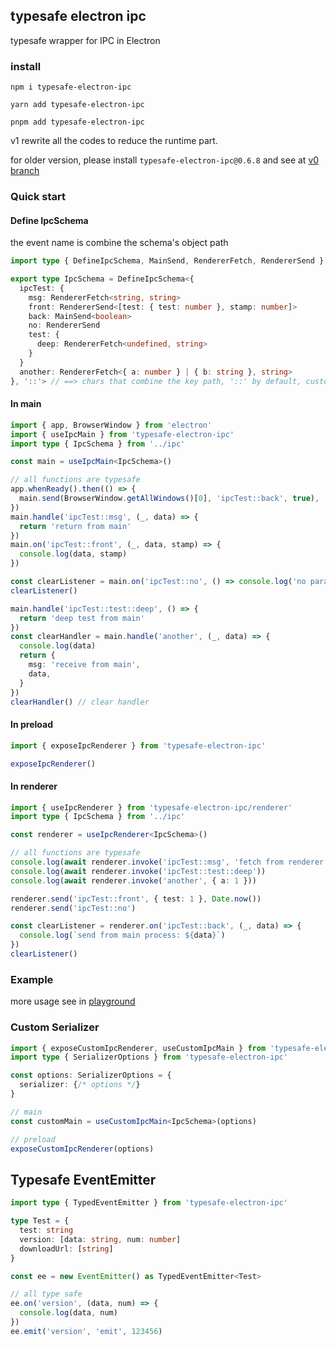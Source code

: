 ## typesafe electron ipc

typesafe wrapper for IPC in Electron

### install

```shell
npm i typesafe-electron-ipc
```
```shell
yarn add typesafe-electron-ipc
```
```shell
pnpm add typesafe-electron-ipc
```

v1 rewrite all the codes to reduce the runtime part.

for older version, please install `typesafe-electron-ipc@0.6.8` and see at [v0 branch](https://github.com/subframe7536/typesafe-electron-ipc/tree/v0)

### Quick start

#### Define IpcSchema

the event name is combine the schema's object path

```typescript
import type { DefineIpcSchema, MainSend, RendererFetch, RendererSend } from 'typesafe-electron-ipc/define'

export type IpcSchema = DefineIpcSchema<{
  ipcTest: {
    msg: RendererFetch<string, string>
    front: RendererSend<[test: { test: number }, stamp: number]>
    back: MainSend<boolean>
    no: RendererSend
    test: {
      deep: RendererFetch<undefined, string>
    }
  }
  another: RendererFetch<{ a: number } | { b: string }, string>
}, '::'> // ==> chars that combine the key path, '::' by default, customable
```

#### In main

```typescript
import { app, BrowserWindow } from 'electron'
import { useIpcMain } from 'typesafe-electron-ipc'
import type { IpcSchema } from '../ipc'

const main = useIpcMain<IpcSchema>()

// all functions are typesafe
app.whenReady().then(() => {
  main.send(BrowserWindow.getAllWindows()[0], 'ipcTest::back', true),
})
main.handle('ipcTest::msg', (_, data) => {
  return 'return from main'
})
main.on('ipcTest::front', (_, data, stamp) => {
  console.log(data, stamp)
})

const clearListener = main.on('ipcTest::no', () => console.log('no parameter'))
clearListener()

main.handle('ipcTest::test::deep', () => {
  return 'deep test from main'
})
const clearHandler = main.handle('another', (_, data) => {
  console.log(data)
  return {
    msg: 'receive from main',
    data,
  }
})
clearHandler() // clear handler
```

#### In preload

```typescript
import { exposeIpcRenderer } from 'typesafe-electron-ipc'

exposeIpcRenderer()
```

#### In renderer

```typescript
import { useIpcRenderer } from 'typesafe-electron-ipc/renderer'
import type { IpcSchema } from '../ipc'

const renderer = useIpcRenderer<IpcSchema>()

// all functions are typesafe
console.log(await renderer.invoke('ipcTest::msg', 'fetch from renderer'))
console.log(await renderer.invoke('ipcTest::test::deep'))
console.log(await renderer.invoke('another', { a: 1 }))

renderer.send('ipcTest::front', { test: 1 }, Date.now())
renderer.send('ipcTest::no')

const clearListener = renderer.on('ipcTest::back', (_, data) => {
  console.log(`send from main process: ${data}`)
})
clearListener()
```

### Example

more usage see in [playground](./playground)

### Custom Serializer

```ts
import { exposeCustomIpcRenderer, useCustomIpcMain } from 'typesafe-electron-ipc'
import type { SerializerOptions } from 'typesafe-electron-ipc'

const options: SerializerOptions = {
  serializer: {/* options */}
}

// main
const customMain = useCustomIpcMain<IpcSchema>(options)

// preload
exposeCustomIpcRenderer(options)
```

## Typesafe EventEmitter

```typescript
import type { TypedEventEmitter } from 'typesafe-electron-ipc'

type Test = {
  test: string
  version: [data: string, num: number]
  downloadUrl: [string]
}

const ee = new EventEmitter() as TypedEventEmitter<Test>

// all type safe
ee.on('version', (data, num) => {
  console.log(data, num)
})
ee.emit('version', 'emit', 123456)
```

